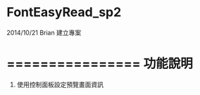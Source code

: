 FontEasyRead_sp2
================

2014/10/21   Brian   建立專案


================
   功能說明
================
1. 使用控制面板設定預覽畫面資訊
